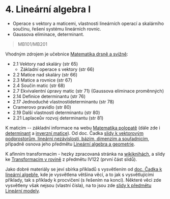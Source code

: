 # 4. Lineární algebra I

* Operace s vektory a maticemi, vlastnosti lineárních operací a skalárního součinu, řešení systému lineárních rovnic.
* Gaussova eliminace, determinant.

> MB101/MB201

Vhodným zdrojem je učebnice [Matematika drsně a svižně](http://www.math.muni.cz/~naca/ucebnice/e-ucebnice):

* 2.1 Vektory nad skaláry \(str 65\)
  * Základní operace s vektory \(str 66\)
* 2.2 Matice nad skaláry \(str 66\)
* 2.3 Matice a rovnice \(str 67\)
* 2.4 Součin matic \(str 68\)
* 2.7 Ekvivalentní úpravy matic \(str 71\) \(Gaussova eliminace proměnných\)
* 2.14 Definice determinantu \(str 76\)
* 2.17 Jednoduché vlastnostideterminantu \(str 78\)
* Cramerovo pravidlo \(str 80\)
* 2.19 Další vlastnosti determinantu \(str 80\)
* 2.21 Laplaceův rozvoj determinantu \(str 81\)

K maticím -- základní informace na webu [Matematika polopatě](http://www.matweb.cz/matice) \(dále zde i [determinant](http://www.matweb.cz/determinanty) a [inverzní matice](http://www.matweb.cz/inverzni-matice)\). Od doc. Čadka [slidy k vektorovým podprostorům, lineární nezávislosti, bázím, dimenzím a souřadnicím](http://www.math.muni.cz/~cadek/LA/pre.pdf), případně osnova jeho předmětu [Lineární algebra a geometrie](https://is.muni.cz/elearning/warp.pl?fakulta=1431;obdobi=4663;predmet=501847;qurl=%2Fel%2F1431%2Fpodzim2009%2FM1111%2Findex.qwarp;rozbalit_vse=1;prejit=).

K afinním transformacím - hezky zpracovaná stránka na [wikiknihách](http://cs.wikibooks.org/wiki/Geometrie/Afinní_transformace_souřadnic), a slidy ke [Transformacím v rovině](http://www.fi.muni.cz/~xpelanek/IV122/slidy/lingebra.pdf) z předmětu IV122 \(první část slidů\).

Jako dobré materiály se jeví sbírka příkladů s vysvětlením od [doc. Čadka k lineární algebře](https://is.muni.cz/el/1431/podzim2009/M1111/um/ulohy/la1_sbirka.pdf?fakulta=1431;obdobi=4663;predmet=501847), kde je vysvětlena většina věcí, a to jak s vysvětlujícími příklady, tak s příklady k procvičení \(s řešením na konci\). Některé věci zde vysvětleny však nejsou \(vlastní čísla\), na to jsou zde [slidy k předmětu Lineární modely](https://is.muni.cz/el/1433/jaro2013/MB101/um/39028946/).

